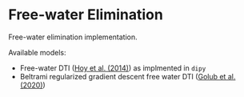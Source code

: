 # Free-water Elimination

Free-water elimination implementation. 

Available models:
* Free-water DTI ([Hoy et al. (2014)](https://doi.org/10.1016/j.neuroimage.2014.09.053)) as implmented in `dipy`
* Beltrami regularized gradient descent free water DTI ([Golub et al. (2020)](https://doi.org/10.1002/mrm.28599))